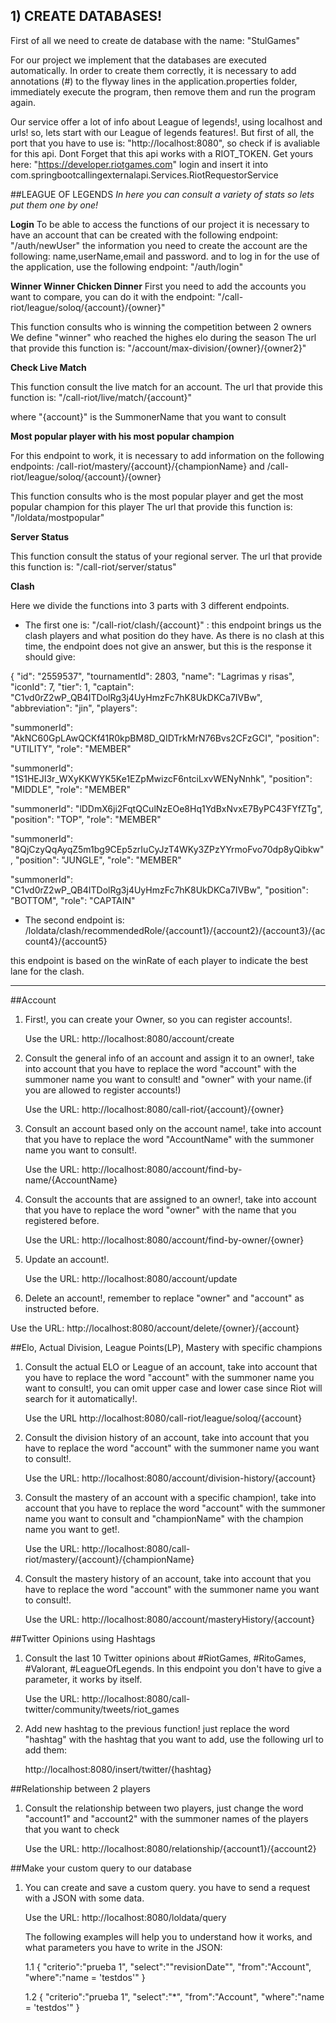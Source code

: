 ## 1) CREATE DATABASES!
First of all we need to create de database with the name: "StulGames"

For our project we implement that the databases are executed automatically.
In order to create them correctly, it is necessary to add annotations (#) to the flyway lines in the application.properties folder,
immediately execute the program, then remove them and run the program again.

Our service offer a lot of info about League of legends!, using localhost and urls! so, lets start with our League of legends features!.
But first of all, the port that you have to use is: "http://localhost:8080", so check if is avaliable for this api.
Dont Forget that this api works with a RIOT_TOKEN. Get yours here: "https://developer.riotgames.com" login and insert it into com.springbootcallingexternalapi.Services.RiotRequestorService


##LEAGUE OF LEGENDS
*In here you can consult a variety of stats so lets put them one by one!*

**Login**
To be able to access the functions of our project it is necessary to have an account that can be created with the following endpoint: "/auth/newUser"
the information you need to create the account are the following: name,userName,email and password.
and to log in for the use of the application, use the following endpoint: "/auth/login"

**Winner Winner Chicken Dinner**
First you need to add the accounts you want to compare, you can do it with the endpoint: "/call-riot/league/soloq/{account}/{owner}"

This function consults who is winning the competition between 2 owners
We define "winner" who reached the highes elo during the season
The url that provide this function is:
"/account/max-division/{owner}/{owner2}"

**Check Live Match**

This function consult the live match for an account.
The url that provide this function is:
"/call-riot/live/match/{account}"

where "{account}" is the SummonerName that you want to consult

**Most popular player with his most popular champion**

For this endpoint to work, it is necessary to add information on the following endpoints: /call-riot/mastery/{account}/{championName} 
and /call-riot/league/soloq/{account}/{owner}

This function consults who is the most popular player and get the most popular champion for this player
The url that provide this function is:
"/loldata/mostpopular"

**Server Status**

This function consult the status of your regional server.
The url that provide this function is:
"/call-riot/server/status"

**Clash**

Here we divide the functions into 3 parts with 3 different endpoints. 
- The first one is: "/call-riot/clash/{account}" : this endpoint brings us the clash players and what position do they have.
As there is no clash at this time, the endpoint does not give an answer, but this is the response it should give:


{
"id": "2559537",
"tournamentId": 2803,
"name": "Lagrimas y risas",
"iconId": 7,
"tier": 1,
"captain": "C1vd0rZ2wP_QB4ITDolRg3j4UyHmzFc7hK8UkDKCa7IVBw",
"abbreviation": "jin",
"players": 

"summonerId": "AkNC60GpLAwQCKf41R0kpBM8D_QIDTrkMrN76Bvs2CFzGCI",
"position": "UTILITY",
"role": "MEMBER"


"summonerId": "1S1HEJI3r_WXyKKWYK5Ke1EZpMwizcF6ntciLxvWENyNnhk",
"position": "MIDDLE",
"role": "MEMBER"


"summonerId": "lDDmX6ji2FqtQCulNzEOe8Hq1YdBxNvxE7ByPC43FYfZTg",
"position": "TOP",
"role": "MEMBER"


"summonerId": "8QjCzyQqAyqZ5m1bg9CEp5zrIuCyJzT4WKy3ZPzYYrmoFvo70dp8yQibkw",
"position": "JUNGLE",
"role": "MEMBER"


"summonerId": "C1vd0rZ2wP_QB4ITDolRg3j4UyHmzFc7hK8UkDKCa7IVBw",
"position": "BOTTOM",
"role": "CAPTAIN"

- The second endpoint is: /loldata/clash/recommendedRole/{account1}/{account2}/{account3}/{account4}/{account5}

this endpoint is based on the winRate of each player to indicate the best lane for the clash.



-------------------------------------------------------------------------------------------------------------------

##Account
1. First!, you can create your Owner, so you can register accounts!.

   Use the URL: http://localhost:8080/account/create


2. Consult the general info of an account and assign it to an owner!, take into account that you have to replace the word
      "account" with the summoner name you want to consult! and "owner" with your name.(if you are allowed to register accounts!)

   Use the URL: http://localhost:8080/call-riot/{account}/{owner}


3. Consult an account based only on the account name!, take into account that you have to replace the word
   "AccountName" with the summoner name you want to consult!.

   Use the URL: http://localhost:8080/account/find-by-name/{AccountName}


4. Consult the accounts that are assigned to an owner!, take into account that you have to replace the word
   "owner" with the name that you registered before.

   Use the URL: http://localhost:8080/account/find-by-owner/{owner}


5. Update an account!.

   Use the URL: http://localhost:8080/account/update


6. Delete an account!, remember to replace "owner" and "account" as instructed before.

Use the URL: http://localhost:8080/account/delete/{owner}/{account}

##Elo, Actual Division, League Points(LP), Mastery with specific champions
1. Consult the actual ELO or League of an account, take into account that you have to replace the word
"account" with the summoner name you want to consult!, you can omit upper case and lower case since Riot will search for it
automatically!.

   Use the URL http://localhost:8080/call-riot/league/soloq/{account}


3. Consult the division history of an account, take into account that you have to replace the word
   "account" with the summoner name you want to consult!.

   Use the URL: http://localhost:8080/account/division-history/{account}


6. Consult the mastery of an account with a specific champion!, take into account that you have to replace the word
   "account" with the summoner name you want to consult and "championName" with the champion name you want to get!.

   Use the URL: http://localhost:8080/call-riot/mastery/{account}/{championName}


7. Consult the mastery history of an account, take into account that you have to replace the word
   "account" with the summoner name you want to consult!.

   Use the URL: http://localhost:8080/account/masteryHistory/{account}

##Twitter Opinions using Hashtags

1. Consult the last 10 Twitter opinions about #RiotGames, #RitoGames, #Valorant, #LeagueOfLegends.
   In this endpoint you don't have to give a parameter, it works by itself.

   Use the URL: http://localhost:8080/call-twitter/community/tweets/riot_games

2. Add new hashtag to the previous function! just replace the word "hashtag" with the hashtag that you want to add, use the following url to add them:
   
   http://localhost:8080/insert/twitter/{hashtag}

##Relationship between 2 players

1. Consult the relationship between two players, just change the word "account1" and "account2" with the summoner names
    of the players that you want to check

   Use the URL: http://localhost:8080/relationship/{account1}/{account2}

##Make your custom query to our database

1. You can create and save a custom query. you have to send a request with a JSON with some data.

   Use the URL: http://localhost:8080/loldata/query
   
   The following examples will help you to understand how it works, and what parameters you have to write in the JSON:
   
   1.1 
   {
   "criterio":"prueba 1",
   "select":""revisionDate"",
   "from":"Account",
   "where":"name = 'testdos'"
   }
   
   1.2
   {
   "criterio":"prueba 1",
   "select":"*",
   "from":"Account",
   "where":"name = 'testdos'"
   }
